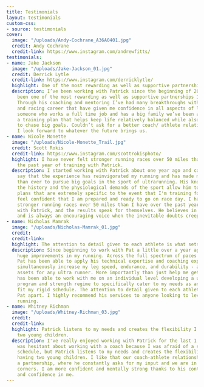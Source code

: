```yaml
---
title: Testimonials
layout: testimonials
custom-css:
- source: testimonials
cover:
  image: "/uploads/Andy-Cochrane_A36A0401.jpg"
  credit: Andy Cochrane
  credit-link: https://www.instagram.com/andrewfitts/
testimonials:
- name: Jake Jackson
  image: "/uploads/Jake-Jackson_01.jpg"
  credit: Derrick Lytle
  credit-link: https://www.instagram.com/derricklytle/
  highlight: One of the most rewarding as well as supportive partnerships I’ve experienced.
  description: I’ve been working with Patrick since the beginning of 2020 and it’s
    been one of the most rewarding as well as supportive partnerships I’ve experienced.
    Through his coaching and mentoring I’ve had many breakthroughs with my running
    and racing career that have given me confidence in all aspects of life. Being
    someone who works a full time job and has a big family we’ve been able to structure
    a training plan that helps keep life relatively balanced while also allowing me
    to chase big goals. Couldn’t ask for a better coach/ athlete relationship and
    I look forward to whatever the future brings us.
- name: Nicole Monette
  image: "/uploads/Nicole-Monette_Trail.jpg"
  credit: Scott Rokis
  credit-link: https://www.instagram.com/scottrokisphoto/
  highlight: I have never felt stronger running races over 50 miles than I have over
    the past year of training with Patrick.
  description: I started working with Patrick about one year ago and can honestly
    say that the experience has reinvigorated my running and has made me more excited
    than ever to pursue big goals in the sport of ultrarunning. His knowledge of both
    the history and the physiological demands of the sport allow him to develop training
    plans that are extremely specific to the event that I'm training for and I always
    feel confident that I am prepared and ready to go on race day. I have never felt
    stronger running races over 50 miles than I have over the past year of training
    with Patrick, and the results speak for themselves. He believes in his athletes
    and is always an encouraging voice when the inevitable doubts creep in.
- name: Nicholas Mamrak
  image: "/uploads/Nicholas-Mamrak_01.jpg"
  credit: 
  credit-link: 
  highlight: The attention to detail given to each athlete is what sets Pat apart.
  description: Since beginning to work with Pat a little over a year ago I have seen
    huge improvements in my running. Across the full spectrum of paces and distances,
    Pat has been able to apply his technical expertise and coaching experience to
    simultaneously increase my leg speed, endurance, and durability - all critical
    assets for any ultra runner. More importantly than just help me get faster, Pat
    has been able to work with me on an individual level developing a unique training
    program and strength regime to specifically cater to my needs as an athlete and
    fit my rigid schedule. The attention to detail given to each athlete is what sets
    Pat apart. I highly recommend his services to anyone looking to level up their
    running.
- name: Whitney Richman
  image: "/uploads/Whitney-Richman_03.jpg"
  credit: 
  credit-link: 
  highlight: Patrick listens to my needs and creates the flexibility I need with having
    two young children.
  description: I've really enjoyed working with Patrick for the last 1 ½ years. I
    was hesitant about working with a coach because I was afraid of a strict training
    schedule, but Patrick listens to my needs and creates the flexibility I need with
    having two young children. I like that our coach-athlete relationship feels like
    a partnership, where he constantly asks for my input and we are in each other's
    corners. I am more confident and mentally strong thanks to his continued support
    and confidence in me.
---
```


